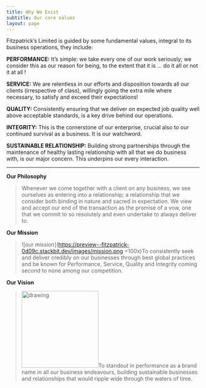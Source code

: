 ```yaml
---
title: Why We Exist
subtitle: Our core values
layout: page
---
```

Fitzpatrick’s Limited is guided by some fundamental values, integral to its business operations, they include:

**PERFORMANCE:**
It’s simple: we take every one of our work seriously; we consider this as our reason for being, to the extent that it is … do it all or not it at all !

**SERVICE:**  We are relentless in our efforts and disposition towards all our clients (irrespective of class), willingly going the extra mile where necessary, to satisfy and exceed their expectations!

**QUALITY:** Consistently ensuring that we deliver on expected job quality well above acceptable standards, is a key drive behind our operations.

**INTEGRITY:** This is the cornerstone of our enterprise, crucial also to our continued survival as a business. It is our watchword.

**SUSTAINABLE RELATIONSHIP:** Building strong partnerships through the maintenance of healthy lasting relationship with all that we do business with, is our major concern. This underpins our every interaction.

---

**Our Philosophy**
> Whenever we come together with a client on any business, we see ourselves as entering into a relationship; a relationship that we consider both binding in nature and sacred in expectation. We view and accept our end of the transaction as the promise of a vow, one that we commit to so resolutely and even undertake to always deliver to.

**Our Mission**
> ![our mission](https://preview--fitzpatrick-0d09c.stackbit.dev/images/mission.png =100x)To consistently seek and deliver credibly on our businesses through best global practices and be known for Performance, Service, Quality and Integrity coming second to none among our competition.

**Our Vision**
> <img src="https://preview--fitzpatrick-0d09c.stackbit.dev/images/mission.png" alt="drawing" width="200"/>To standout in performance as a brand name in all our business endeavours, building sustainable businesses and relationships that would ripple wide through the waters of time.